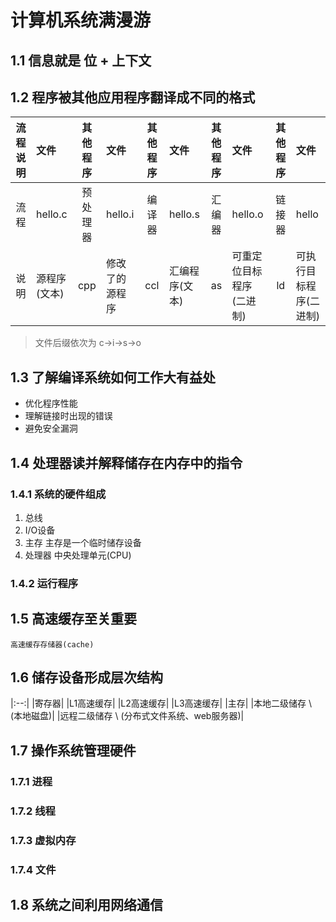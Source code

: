 # 计算机系统满漫游 #


## 1.1 信息就是 位 + 上下文 ##

## 1.2 程序被其他应用程序翻译成不同的格式 ##

|流程说明|文件|其他程序|文件|其他程序|文件|其他程序|文件|其他程序|文件|
|:--:|:--|:--:|:--|:--:|:--|:--:|:--|:--:|:--|
|流程|hello.c|预处理器|hello.i|编译器|hello.s|汇编器|hello.o|链接器|hello|
|说明|源程序(文本)|cpp|修改了的源程序|ccl|汇编程序(文本)|as|可重定位目标程序(二进制)|ld|可执行目标程序(二进制)|

> 文件后缀依次为 c->i->s->o


## 1.3 了解编译系统如何工作大有益处 ##


+ 优化程序性能
+ 理解链接时出现的错误
+ 避免安全漏洞


## 1.4 处理器读并解释储存在内存中的指令 ##


### 1.4.1 系统的硬件组成 ###

1. 总线
2. I/O设备
3. 主存
	主存是一个临时储存设备
4. 处理器
	中央处理单元(CPU)

### 1.4.2 运行程序 ###


## 1.5 高速缓存至关重要 ##

	高速缓存存储器(cache)

## 1.6 储存设备形成层次结构 ##

|:--:|
|寄存器|
|L1高速缓存|
|L2高速缓存|
|L3高速缓存|
|主存|
|本地二级储存 \ (本地磁盘)|
|远程二级储存 \ (分布式文件系统、web服务器)|

## 1.7 操作系统管理硬件 ##

### 1.7.1 进程 ###

### 1.7.2 线程 ###

### 1.7.3 虚拟内存 ###

### 1.7.4 文件 ###


## 1.8 系统之间利用网络通信 ##

